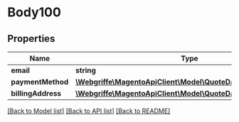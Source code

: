 # Body100

## Properties
Name | Type | Description | Notes
------------ | ------------- | ------------- | -------------
**email** | **string** |  | 
**paymentMethod** | [**\Webgriffe\MagentoApiClient\Model\QuoteDataPaymentInterface**](QuoteDataPaymentInterface.md) |  | 
**billingAddress** | [**\Webgriffe\MagentoApiClient\Model\QuoteDataAddressInterface**](QuoteDataAddressInterface.md) |  | [optional] 

[[Back to Model list]](../README.md#documentation-for-models) [[Back to API list]](../README.md#documentation-for-api-endpoints) [[Back to README]](../README.md)


